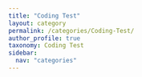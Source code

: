 ```yaml
---
title: "Coding Test"
layout: category
permalink: /categories/Coding-Test/
author_profile: true
taxonomy: Coding Test
sidebar:
  nav: "categories"
---
```

